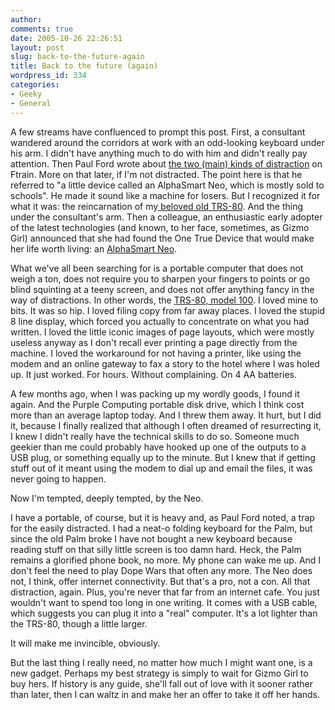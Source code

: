 ```yaml
---
author:
comments: true
date: 2005-10-26 22:26:51
layout: post
slug: back-to-the-future-again
title: Back to the future (again)
wordpress_id: 334
categories:
- Geeky
- General
---
```


A few streams have confluenced to prompt this post. First, a consultant wandered around the corridors at work with an odd-looking keyboard under his arm. I didn't have anything much to do with him and didn't really pay attention. Then Paul Ford wrote about [the two (main) kinds of distraction](http://www.ftrain.com/Followup.html) on Ftrain. More on that later, if I'm not distracted. The point here is that he referred to "a little device called an AlphaSmart Neo, which is mostly sold to schools". He made it sound like a machine for losers. But I recognized it for what it was: the reincarnation of my[ beloved old TRS-80](http://jeremycherfas.net/wp/archives/2004/03/16/nibs-nerds-notes/). And the thing under the consultant's arm. Then a colleague, an enthusiastic early adopter of the latest technologies (and known, to her face, sometimes, as Gizmo Girl) announced that she had found the One True Device that would make her life worth living: an [AlphaSmart Neo](http://www1.alphasmart.com/products/neo.html).

What we've all been searching for is a portable computer that does not weigh a ton, does not require you to sharpen your fingers to points or go blind squinting at a teeny screen, and does not offer anything fancy in the way of distractions. In other words, the [TRS-80, model 100](http://oldcomputers.net/trs100.html). I loved mine to bits. It was so hip. I loved filing copy from far away places. I loved the stupid 8 line display, which forced you actually to concentrate on what you had written. I loved the little iconic images of page layouts, which were mostly useless anyway as I don't recall ever printing a page directly from the machine. I loved the workaround for not having a printer, like using the modem and an online gateway to fax a story to the hotel where I was holed up. It just worked. For hours. Without complaining. On 4 AA batteries.

A few months ago, when I was packing up my wordly goods, I found it again. And the  Purple Computing portable disk drive, which I think cost more than an average laptop today. And I threw them away. It hurt, but I did it, because I finally realized that although I often dreamed of resurrecting it, I knew I didn't really have the technical skills to do so. Someone much geekier than me could probably have hooked up one of the outputs to a USB plug, or something equally up to the minute. But I knew that if getting stuff out of it meant using the modem to dial up and email the files, it was never going to happen.

Now I'm tempted, deeply tempted, by the Neo.

I have a portable, of course, but it is heavy and, as Paul Ford noted, a trap for the easily distracted. I had a neat-o folding keyboard for the Palm, but since the old Palm broke I have not bought a new keyboard because reading stuff on that silly little screen is too damn hard. Heck, the Palm remains a glorified phone book, no more. My phone can wake me up. And I don't feel the need to play Dope Wars that often any more. The Neo does not, I think, offer internet connectivity. But that's a pro, not a con. All that distraction, again. Plus, you're never that far from an internet cafe. You just wouldn't want to spend too long in one writing. It comes with a USB cable, which suggests you can plug it into a "real" computer. It's a lot lighter than the TRS-80, though a little larger.

It will make me invincible, obviously.

But the last thing I really need, no matter how much I might want one, is a new gadget. Perhaps my best strategy is simply to wait for Gizmo Girl to buy hers. If history is any guide, she'll fall out of love with it sooner rather than later, then I can waltz in and make her an offer to take it off her hands.
